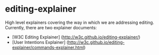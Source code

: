 editing-explainer
=================

High level explainers covering the way in which we are addressing editing. Currently, there are two explainer documents:

* [W3C Editing Explainer] (http://w3c.github.io/editing-explainer/)
* [User Intentions Explainer] (http://w3c.github.io/editing-explainer/commands-explainer.html)

